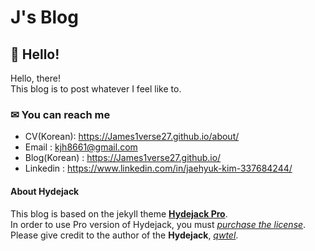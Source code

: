 # J's Blog

## 👋 Hello!

Hello, there!<br>
This blog is to post whatever I feel like to.<br>

### ✉ You can reach me

- CV(Korean): https://James1verse27.github.io/about/
- Email : kjh8661@gmail.com
- Blog(Korean) : https://James1verse27.github.io/
- Linkedin : https://www.linkedin.com/in/jaehyuk-kim-337684244/

#### About Hydejack

This blog is based on the jekyll theme **[Hydejack Pro](https://hydejack.com/)**.<br>
In order to use Pro version of Hydejack, you must *[purchase the license](https://hydejack.com/download/)*.<br>
Please give credit to the author of the **Hydejack**, *[qwtel](https://github.com/qwtel)*.
